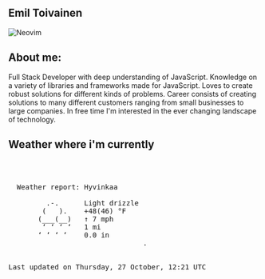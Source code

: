 ## Emil Toivainen 

![Neovim](https://img.shields.io/badge/NeoVim-%2357A143.svg?&style=for-the-badge&logo=neovim&logoColor=white)

## About me: 

Full Stack Developer with deep understanding of JavaScript. Knowledge on a variety of libraries and frameworks made for JavaScript. Loves to create robust solutions for different kinds of problems. Career consists of creating solutions to many different customers ranging from small businesses to large companies. In free time I'm interested in the ever changing landscape of technology. 

## Weather where i'm currently  
<pre>


 
  Weather report: Hyvinkaa  
    
         .-.      Light drizzle  
        (   ).    +48(46) °F  
       (___(__)   ↑ 7 mph  
        ‘ ‘ ‘ ‘   1 mi  
       ‘ ‘ ‘ ‘    0.0 in  
                                .


Last updated on Thursday, 27 October, 12:21 UTC
</pre>
